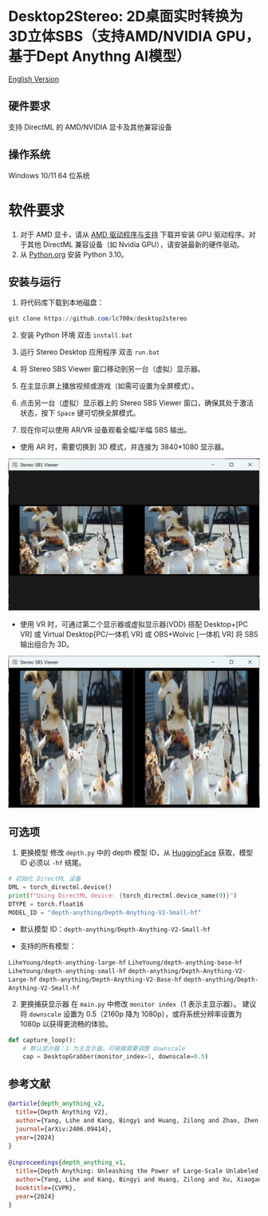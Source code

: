 # Desktop2Stereo: 2D桌面实时转换为3D立体SBS（支持AMD/NVIDIA GPU，基于Dept Anythng AI模型）
[English Version](./readme.md)

## 硬件要求

支持 DirectML 的 AMD/NVIDIA 显卡及其他兼容设备

## 操作系统

Windows 10/11 64 位系统

# 软件要求

1. 对于 AMD 显卡，请从 [AMD 驱动程序与支持](https://www.amd.com/en/support/download/drivers.html) 下载并安装 GPU 驱动程序。对于其他 DirectML 兼容设备（如 Nvidia GPU），请安装最新的硬件驱动。
2. 从 [Python.org](https://www.python.org/ftp/python/3.10.0/python-3.10.0-amd64.exe) 安装 Python 3.10。

## 安装与运行

1. 将代码库下载到本地磁盘：

```powershell
git clone https://github.com/lc700x/desktop2stereo
```

2. 安装 Python 环境
   双击 `install.bat`

3. 运行 Stereo Desktop 应用程序
   双击 `run.bat`

4. 将 Stereo SBS Viewer 窗口移动到另一台（虚拟）显示器。

5. 在主显示屏上播放视频或游戏（如需可设置为全屏模式）。

6. 点击另一台（虚拟）显示器上的 Stereo SBS Viewer 窗口，确保其处于激活状态，按下 `Space` 键可切换全屏模式。

7. 现在你可以使用 AR/VR 设备观看全幅/半幅 SBS 输出。

* 使用 AR 时，需要切换到 3D 模式，并连接为 3840\*1080 显示器。

![Full-SBS](./assets/FullSBS.png)

* 使用 VR 时，可通过第二个显示器或虚拟显示器(VDD) 搭配 Desktop+\[PC VR] 或 Virtual Desktop\[PC/一体机 VR] 或 OBS+Wolvic \[一体机 VR] 将 SBS 输出组合为 3D。

![Half-SBS](./assets/HalfSBS.png)

## 可选项

1. 更换模型
   修改 `depth.py` 中的 depth 模型 ID，从 [HuggingFace](https://huggingface.co/) 获取，模型 ID 必须以 `-hf` 结尾。

```python
# 初始化 DirectML 设备
DML = torch_directml.device()
print(f"Using DirectML device: {torch_directml.device_name(0)}")
DTYPE = torch.float16
MODEL_ID = "depth-anything/Depth-Anything-V2-Small-hf"
```

* 默认模型 ID：`depth-anything/Depth-Anything-V2-Small-hf`

* 支持的所有模型：

`LiheYoung/depth-anything-large-hf`
`LiheYoung/depth-anything-base-hf`
`LiheYoung/depth-anything-small-hf`
`depth-anything/Depth-Anything-V2-Large-hf`
`depth-anything/Depth-Anything-V2-Base-hf`
`depth-anything/Depth-Anything-V2-Small-hf`

2. 更换捕获显示器
   在 `main.py` 中修改 `monitor index`（1 表示主显示器）。
   建议将 `downscale` 设置为 0.5（2160p 降为 1080p），或将系统分辨率设置为 1080p 以获得更流畅的体验。

```python
def capture_loop():
    # 默认显示器：1 为主显示器，可根据需要调整 downscale
    cap = DesktopGrabber(monitor_index=1, downscale=0.5)
```

## 参考文献

```BIBTEX
@article{depth_anything_v2,
  title={Depth Anything V2},
  author={Yang, Lihe and Kang, Bingyi and Huang, Zilong and Zhao, Zhen and Xu, Xiaogang and Feng, Jiashi and Zhao, Hengshuang},
  journal={arXiv:2406.09414},
  year={2024}
}

@inproceedings{depth_anything_v1,
  title={Depth Anything: Unleashing the Power of Large-Scale Unlabeled Data},
  author={Yang, Lihe and Kang, Bingyi and Huang, Zilong and Xu, Xiaogang and Feng, Jiashi and Zhao, Hengshuang},
  booktitle={CVPR},
  year={2024}
}
```
